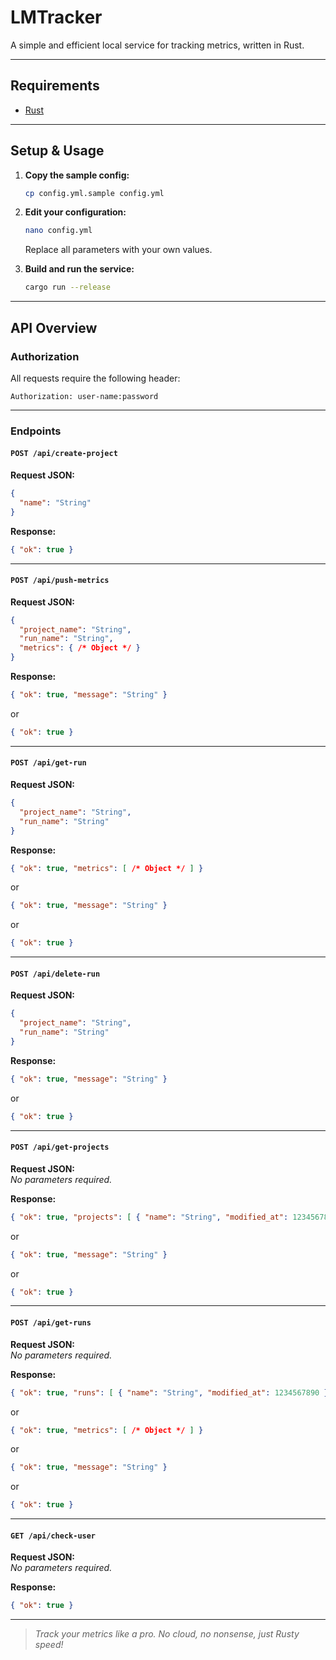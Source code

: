 # LMTracker

A simple and efficient local service for tracking metrics, written in Rust.

---

## Requirements

- [Rust](https://rustup.rs/)

---

## Setup & Usage

1. **Copy the sample config:**
   ```sh
   cp config.yml.sample config.yml
   ```
2. **Edit your configuration:**
   ```sh
   nano config.yml
   ```
   Replace all parameters with your own values.

3. **Build and run the service:**
   ```sh
   cargo run --release
   ```

---

## API Overview

### Authorization

All requests require the following header:
```
Authorization: user-name:password
```

---

### Endpoints

#### `POST /api/create-project`

**Request JSON:**
```json
{
  "name": "String"
}
```
**Response:**
```json
{ "ok": true }
```

---

#### `POST /api/push-metrics`

**Request JSON:**
```json
{
  "project_name": "String",
  "run_name": "String",
  "metrics": { /* Object */ }
}
```
**Response:**
```json
{ "ok": true, "message": "String" }
```
or
```json
{ "ok": true }
```

---

#### `POST /api/get-run`

**Request JSON:**
```json
{
  "project_name": "String",
  "run_name": "String"
}
```
**Response:**
```json
{ "ok": true, "metrics": [ /* Object */ ] }
```
or
```json
{ "ok": true, "message": "String" }
```
or
```json
{ "ok": true }
```

---

#### `POST /api/delete-run`

**Request JSON:**
```json
{
  "project_name": "String",
  "run_name": "String"
}
```
**Response:**
```json
{ "ok": true, "message": "String" }
```
or
```json
{ "ok": true }
```

---

#### `POST /api/get-projects`

**Request JSON:**  
_No parameters required._

**Response:**
```json
{ "ok": true, "projects": [ { "name": "String", "modified_at": 1234567890 } ] }
```
or
```json
{ "ok": true, "message": "String" }
```
or
```json
{ "ok": true }
```

---

#### `POST /api/get-runs`

**Request JSON:**  
_No parameters required._

**Response:**
```json
{ "ok": true, "runs": [ { "name": "String", "modified_at": 1234567890 } ] }
```
or
```json
{ "ok": true, "metrics": [ /* Object */ ] }
```
or
```json
{ "ok": true, "message": "String" }
```
or
```json
{ "ok": true }
```

---

#### `GET /api/check-user`

**Request JSON:**  
_No parameters required._

**Response:**
```json
{ "ok": true }
```

---

> _Track your metrics like a pro. No cloud, no nonsense, just Rusty speed!_
